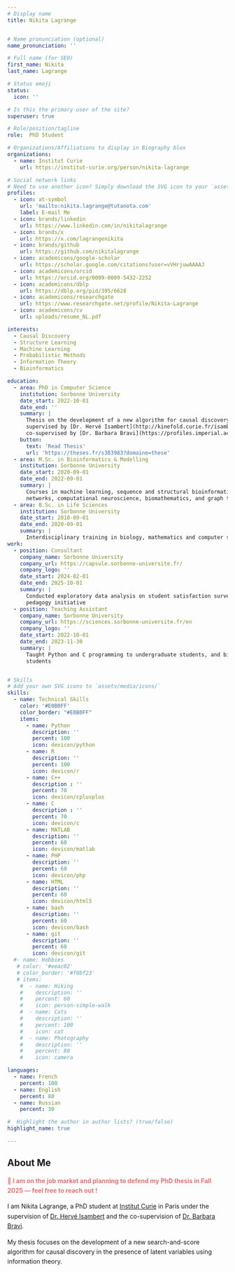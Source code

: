 ```yaml
---
# Display name
title: Nikita Lagrange


# Name pronunciation (optional)
name_pronunciation: ''

# Full name (for SEO)
first_name: Nikita
last_name: Lagrange

# Status emoji
status:
  icon: ''

# Is this the primary user of the site?
superuser: true

# Role/position/tagline
role:  PhD Student

# Organizations/Affiliations to display in Biography blox
organizations:
  - name: Institut Curie
    url: https://institut-curie.org/person/nikita-lagrange

# Social network links
# Need to use another icon? Simply download the SVG icon to your `assets/media/icons/` folder.
profiles:
  - icon: at-symbol
    url: 'mailto:nikita.lagrange@tutanota.com'
    label: E-mail Me
  - icon: brands/linkedin
    url: https://www.linkedin.com/in/nikitalagrange
  - icon: brands/x
    url: https://x.com/lagrangenikita
  - icon: brands/github
    url: https://github.com/nikitalagrange
  - icon: academicons/google-scholar
    url: https://scholar.google.com/citations?user=vVHrjuwAAAAJ
  - icon: academicons/orcid
    url: https://orcid.org/0009-0009-5432-2252
  - icon: academicons/dblp
    url: https://dblp.org/pid/395/6628
  - icon: academicons/researchgate
    url: https://www.researchgate.net/profile/Nikita-Lagrange
  - icon: academicons/cv
    url: uploads/resume_NL.pdf

interests:
  - Causal Discovery
  - Structure Learning
  - Machine Learning
  - Probabilistic Methods
  - Information Theory
  - Bioinformatics 

education:
  - area: PhD in Computer Science
    institution: Sorbonne University
    date_start: 2022-10-01
    date_end: ''
    summary: |
      Thesis on the development of a new algorithm for causal discovery in the presence of latent variables,
      supervised by [Dr. Hervé Isambert](http://kinefold.curie.fr/isambertlab) and
      co-supervised by [Dr. Barbara Bravi](https://profiles.imperial.ac.uk/b.bravi21) 
    button:
      text: 'Read Thesis'
      url: 'https://theses.fr/s383983?domaine=these'
  - area: M.Sc. in Bioinformatics & Modelling
    institution: Sorbonne University
    date_start: 2020-09-01
    date_end: 2022-09-01
    summary: |
      Courses in machine learning, sequence and structural bioinformatics, biological
      networks, computational neuroscience, biomathematics, and graph theory
  - area: B.Sc. in Life Sciences
    institution: Sorbonne University
    date_start: 2018-09-01
    date_end: 2020-09-01
    summary: |
      Interdisciplinary training in biology, mathematics and computer science
work:
  - position: Consultant
    company_name: Sorbonne University
    company_url: https://capsule.sorbonne-universite.fr/
    company_logo: ''
    date_start: 2024-02-01
    date_end: 2025-10-01
    summary: |
      Conducted exploratory data analysis on student satisfaction survey as part of the evaluation of a new
      pedagogy initiative
  - position: Teaching Assistant
    company_name: Sorbonne University
    company_url: https://sciences.sorbonne-universite.fr/en
    company_logo: ''
    date_start: 2022-10-01
    date_end: 2023-11-30
    summary: |
      Taught Python and C programming to undergraduate students, and biological network inference to master’s
      students


# Skills
# Add your own SVG icons to `assets/media/icons/`
skills:
  - name: Technical Skills
    color: '#E0B0FF'
    color_border: "#E0B0FF"
    items:
      - name: Python
        description: ''
        percent: 100
        icon: devicon/python
      - name: R
        description: ''
        percent: 100
        icon: devicon/r
      - name: C++
        description : ''
        percent: 70
        icon: devicon/cplusplus
      - name: C
        description : ''
        percent: 70
        icon: devicon/c
      - name: MATLAB
        description: ''
        percent: 60
        icon: devicon/matlab
      - name: PHP
        description: ''
        percent: 60
        icon: devicon/php
      - name: HTML
        description: ''
        percent: 60
        icon: devicon/html5
      - name: bash
        description: ''
        percent: 60
        icon: devicon/bash
      - name: git
        description: ''
        percent: 60
        icon: devicon/git
  #- name: Hobbies
   # color: '#eeac02'
   # color_border: '#f0bf23'
   # items:
    #  - name: Hiking
    #    description: ''
    #    percent: 60
    #    icon: person-simple-walk
    #  - name: Cats
    #    description: ''
    #    percent: 100
    #    icon: cat
    #  - name: Photography
    #    description: ''
    #    percent: 80
    #    icon: camera

languages:
  - name: French
    percent: 100
  - name: English
    percent: 80
  - name: Russian
    percent: 30

#  Highlight the author in author lists? (true/false)
highlight_name: true

---
```



## About Me


<style>
 
  .intro-box {
    text-align: left;
    max-width: 700px;
    margin: auto;
    line-height: 1.6;
  }

  .highlight {
    color: #e57373;
    font-weight: bold;
  }
</style>

<div class="intro-box">
  <p class="highlight">
    📢 I am on the job market and planning to defend my PhD thesis in Fall 2025 — feel free to reach out !
  </p>

  <p>
    I am Nikita Lagrange, a PhD student at 
    <a href="https://institut-curie.org/institut-curie-research-center" target="_blank">Institut Curie</a> in Paris under the supervision of 
    <a href="http://kinefold.curie.fr/isambertlab" target="_blank">Dr. Hervé Isambert</a> and the co-supervision of 
    <a href="https://profiles.imperial.ac.uk/b.bravi21" target="_blank">Dr. Barbara Bravi</a>.
  </p>

  <p>
    My thesis focuses on the development of a new search-and-score algorithm for causal discovery in the presence of latent variables using information theory.
  </p>
</div>

